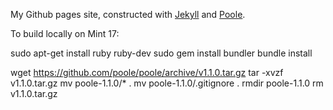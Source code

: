 My Github pages site, constructed with [Jekyll](https://github.com/jekyll/jekyll) and [Poole](https://github.com/poole/poole).

To build locally on Mint 17:

sudo apt-get install ruby ruby-dev
sudo gem install bundler
bundle install

wget https://github.com/poole/poole/archive/v1.1.0.tar.gz
tar -xvzf v1.1.0.tar.gz
mv poole-1.1.0/* .
mv poole-1.1.0/.gitignore .
rmdir poole-1.1.0
rm v1.1.0.tar.gz
